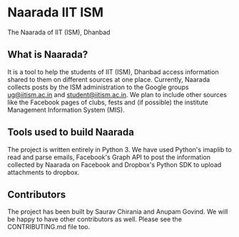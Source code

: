 # Naarada IIT ISM
The Naarada of IIT (ISM), Dhanbad

## What is Naarada?
It is a tool to help the students of IIT (ISM), Dhanbad access information shared to them on different sources at one place. Currently, Naarada collects posts by the ISM administration to the Google groups ug@iitism.ac.in and student@iitism.ac.in. We plan to include other sources like the Facebook pages of clubs, fests and (if possible) the institute Management Information System (MIS).

## Tools used to build Naarada
The project is written entirely in Python 3. We have used Python's imaplib to read and parse emails, Facebook's Graph API to post the information collected by Naarada on Facebook and Dropbox's Python SDK to upload attachments to dropbox.

## Contributors
The project has been built by Saurav Chirania and Anupam Govind. We will be happy to have other contributors as well. Please see the CONTRIBUTING.md file too.
